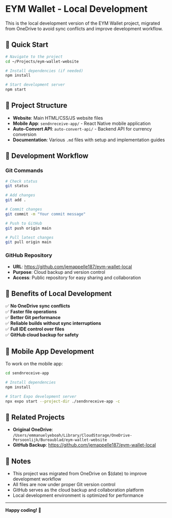 # EYM Wallet - Local Development

This is the local development version of the EYM Wallet project, migrated from OneDrive to avoid sync conflicts and improve development workflow.

## 🚀 Quick Start

```bash
# Navigate to the project
cd ~/Projects/eym-wallet-website

# Install dependencies (if needed)
npm install

# Start development server
npm start
```

## 📁 Project Structure

- **Website**: Main HTML/CSS/JS website files
- **Mobile App**: `sendnreceive-app/` - React Native mobile application
- **Auto-Convert API**: `auto-convert-api/` - Backend API for currency conversion
- **Documentation**: Various `.md` files with setup and implementation guides

## 🔧 Development Workflow

### Git Commands
```bash
# Check status
git status

# Add changes
git add .

# Commit changes
git commit -m "Your commit message"

# Push to GitHub
git push origin main

# Pull latest changes
git pull origin main
```

### GitHub Repository
- **URL**: https://github.com/jemappelle187/eym-wallet-local
- **Purpose**: Cloud backup and version control
- **Access**: Public repository for easy sharing and collaboration

## 🎯 Benefits of Local Development

✅ **No OneDrive sync conflicts**  
✅ **Faster file operations**  
✅ **Better Git performance**  
✅ **Reliable builds without sync interruptions**  
✅ **Full IDE control over files**  
✅ **GitHub cloud backup for safety**  

## 📱 Mobile App Development

To work on the mobile app:

```bash
cd sendnreceive-app

# Install dependencies
npm install

# Start Expo development server
npx expo start --project-dir ./sendnreceive-app -c
```

## 🔗 Related Projects

- **Original OneDrive**: `/Users/emmanuelyeboah/Library/CloudStorage/OneDrive-Persoonlijk/Bureaublad/eym-wallet-website`
- **GitHub Backup**: https://github.com/jemappelle187/eym-wallet-local

## 📝 Notes

- This project was migrated from OneDrive on $(date) to improve development workflow
- All files are now under proper Git version control
- GitHub serves as the cloud backup and collaboration platform
- Local development environment is optimized for performance

---

**Happy coding! 🎉**
